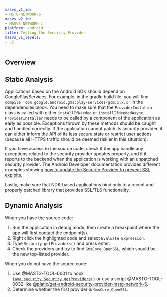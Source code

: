 ```yaml
---
masvs_v1_id:
- MSTG-NETWORK-6
masvs_v2_id:
- MASVS-NETWORK-1
platform: android
title: Testing the Security Provider
masvs_v1_levels:
- L2
---
```


## Overview

## Static Analysis

Applications based on the Android SDK should depend on GooglePlayServices. For example, in the gradle build file, you will find `compile 'com.google.android.gms:play-services-gcm:x.x.x'` in the dependencies block. You need to make sure that the `ProviderInstaller` class is called with either `installIfNeeded` or `installIfNeededAsync`. `ProviderInstaller` needs to be called by a component of the application as early as possible. Exceptions thrown by these methods should be caught and handled correctly. If the application cannot patch its security provider, it can either inform the API of its less secure state or restrict user actions (because all HTTPS traffic should be deemed riskier in this situation).

If you have access to the source code, check if the app handle any exceptions related to the security provider updates properly, and if it reports to the backend when the application is working with an unpatched security provider. The Android Developer documentation provides different examples showing [how to update the Security Provider to prevent SSL exploits](https://developer.android.com/privacy-and-security/security-gms-provider "Updating Your Security Provider to Protect Against SSL Exploits").

Lastly, make sure that NDK-based applications bind only to a recent and properly patched library that provides SSL/TLS functionality.

## Dynamic Analysis

When you have the source code:

1. Run the application in debug mode, then create a breakpoint where the app will first contact the endpoint(s).
2. Right click the highlighted code and select `Evaluate Expression`.
3. Type `Security.getProviders()` and press enter.
4. Check the providers and try to find `GmsCore_OpenSSL`, which should be the new top-listed provider.

When you do not have the source code:

1. Use @MASTG-TOOL-0001 to hook [`java.security.Security.getProviders()`](https://developer.android.com/reference/java/security/Security#getProviders()) or use a script @MASTG-TOOL-0032 like [@platix/get-android-security-provider-mstg-network-6](https://codeshare.frida.re/@platix/get-android-security-provider-mstg-network-6/).
2. Determine whether the first provider is `GmsCore_OpenSSL`.
